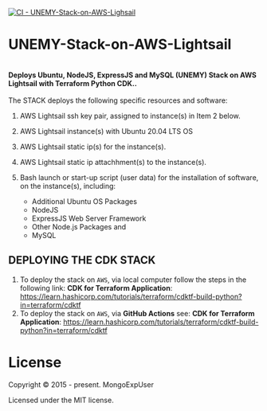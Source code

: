 
[![CI - UNEMY-Stack-on-AWS-Lighsail](https://github.com/MongoExpUser/UNEMY-Stack-on-AWS-Lightsail/actions/workflows/tf-python-cdk.yml/badge.svg)](https://github.com/MongoExpUser/UNEMY-Stack-on-AWS-Lightsail/actions/workflows/tf-python-cdk.yml)
# UNEMY-Stack-on-AWS-Lightsail

<br>
<strong>
Deploys Ubuntu, NodeJS, ExpressJS and MySQL (UNEMY) Stack on AWS Lightsail with Terraform Python CDK..
</strong>
<br><br>
The  STACK deploys the following specific resources and software:

1) AWS Lightsail ssh key pair, assigned to instance(s) in Item 2 below.
                                                                                                                                                 
2) AWS Lightsail instance(s) with Ubuntu 20.04 LTS OS
                                                                                                                                                 
3) AWS Lightsail static ip(s) for the instance(s).
                                                                                                                                               
4) AWS Lightsail static ip attachhment(s) to the instance(s).

5) Bash launch or start-up script (user data) for the installation of software, on the instance(s), including:

   -  Additional Ubuntu OS Packages <br>
   -  NodeJS <br>
   -  ExpressJS Web Server Framework <br>
   -  Other Node.js Packages and <br>
   -  MySQL

## DEPLOYING THE CDK STACK

1) To deploy the stack  on ```AWS```, via local computer follow the steps in the following link:
<strong>CDK for Terraform Application</strong>: https://learn.hashicorp.com/tutorials/terraform/cdktf-build-python?in=terraform/cdktf
2) To deploy the stack  on ```AWS```, via <strong>GitHub Actions</strong> see:
<strong>CDK for Terraform Application</strong>: https://learn.hashicorp.com/tutorials/terraform/cdktf-build-python?in=terraform/cdktf
  

# License

Copyright © 2015 - present. MongoExpUser

Licensed under the MIT license.
